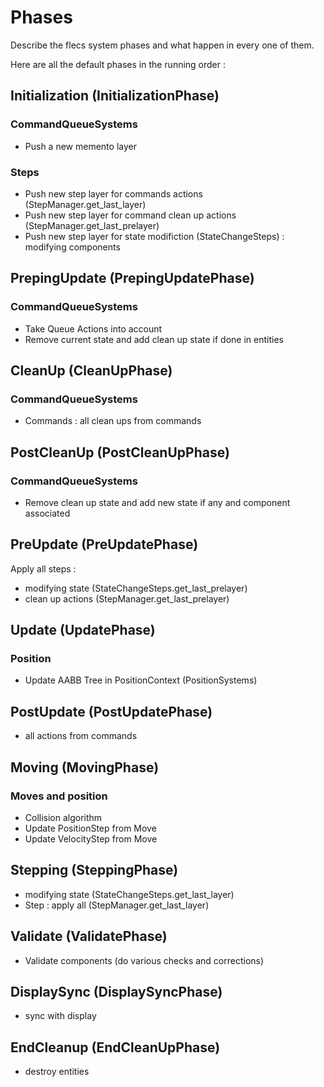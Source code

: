 # Phases

Describe the flecs system phases and what happen in every one of them.

Here are all the default phases in the running order :

## Initialization (InitializationPhase)

### CommandQueueSystems

- Push a new memento layer

### Steps

- Push new step layer for commands actions (StepManager.get_last_layer)
- Push new step layer for command clean up actions (StepManager.get_last_prelayer)
- Push new step layer for state modifiction (StateChangeSteps) : modifying components

## PrepingUpdate (PrepingUpdatePhase)

### CommandQueueSystems

- Take Queue Actions into account
- Remove current state and add clean up state if done  in entities

## CleanUp (CleanUpPhase)

### CommandQueueSystems

- Commands : all clean ups from commands

## PostCleanUp (PostCleanUpPhase)

### CommandQueueSystems

- Remove clean up state and add new state if any and component associated

## PreUpdate (PreUpdatePhase)

Apply all steps :
- modifying state (StateChangeSteps.get_last_prelayer)
- clean up actions (StepManager.get_last_prelayer)

## Update (UpdatePhase)

### Position

- Update AABB Tree in PositionContext (PositionSystems)

## PostUpdate (PostUpdatePhase)

- all actions from commands

## Moving (MovingPhase)

### Moves and position

- Collision algorithm
- Update PositionStep from Move
- Update VelocityStep from Move

## Stepping (SteppingPhase)

- modifying state (StateChangeSteps.get_last_layer)
- Step : apply all (StepManager.get_last_layer)

## Validate (ValidatePhase)

- Validate components (do various checks and corrections)

## DisplaySync (DisplaySyncPhase)

- sync with display

## EndCleanup (EndCleanUpPhase)

- destroy entities
